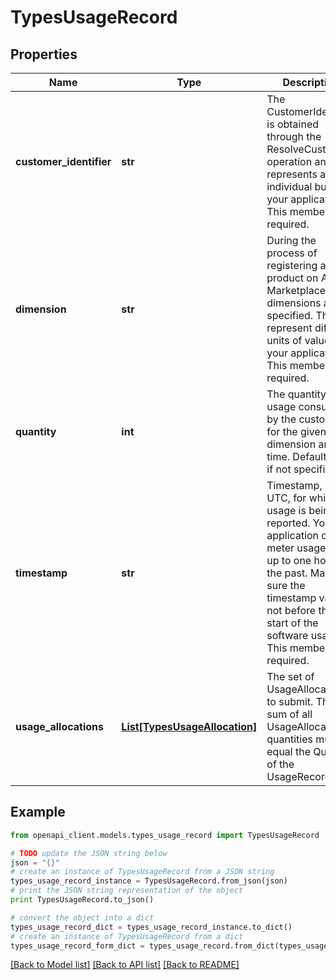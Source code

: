 # TypesUsageRecord


## Properties
Name | Type | Description | Notes
------------ | ------------- | ------------- | -------------
**customer_identifier** | **str** | The CustomerIdentifier is obtained through the ResolveCustomer operation and represents an individual buyer in your application.  This member is required. | [optional] 
**dimension** | **str** | During the process of registering a product on AWS Marketplace, dimensions are specified. These represent different units of value in your application.  This member is required. | [optional] 
**quantity** | **int** | The quantity of usage consumed by the customer for the given dimension and time. Defaults to 0 if not specified. | [optional] 
**timestamp** | **str** | Timestamp, in UTC, for which the usage is being reported. Your application can meter usage for up to one hour in the past. Make sure the timestamp value is not before the start of the software usage.  This member is required. | [optional] 
**usage_allocations** | [**List[TypesUsageAllocation]**](TypesUsageAllocation.md) | The set of UsageAllocations to submit. The sum of all UsageAllocation quantities must equal the Quantity of the UsageRecord. | [optional] 

## Example

```python
from openapi_client.models.types_usage_record import TypesUsageRecord

# TODO update the JSON string below
json = "{}"
# create an instance of TypesUsageRecord from a JSON string
types_usage_record_instance = TypesUsageRecord.from_json(json)
# print the JSON string representation of the object
print TypesUsageRecord.to_json()

# convert the object into a dict
types_usage_record_dict = types_usage_record_instance.to_dict()
# create an instance of TypesUsageRecord from a dict
types_usage_record_form_dict = types_usage_record.from_dict(types_usage_record_dict)
```
[[Back to Model list]](../README.md#documentation-for-models) [[Back to API list]](../README.md#documentation-for-api-endpoints) [[Back to README]](../README.md)


